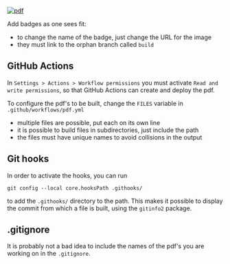 [![pdf](https://img.shields.io/badge/pdf-note-green)](https://github.com/pbelmans/latex-template/blob/build/note.pdf)

Add badges as one sees fit:

* to change the name of the badge, just change the URL for the image
* they must link to the orphan branch called `build`

## GitHub Actions

In `Settings > Actions > Workflow permissions` you must activate `Read and write permissions`,
so that GitHub Actions can create and deploy the pdf.

To configure the pdf's to be built, change the `FILES` variable in `.github/workflows/pdf.yml`

* multiple files are possible, put each on its own line
* it is possible to build files in subdirectories, just include the path
* the files must have unique names to avoid collisions in the output

## Git hooks

In order to activate the hooks, you can run

`git config --local core.hooksPath .githooks/`

to add the `.githooks/` directory to the path.
This makes it possible to display the commit from which a file is built,
using the `gitinfo2` package.

## .gitignore

It is probably not a bad idea to include the names of the pdf's you are working on in the `.gitignore`.
